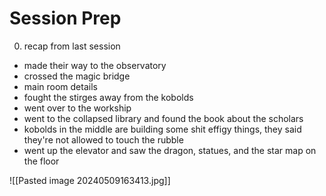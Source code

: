 # Session Prep

0. recap from last session
- made their way to the observatory
- crossed the magic bridge
- main room details
- fought the stirges away from the kobolds
- went over to the workship
- went to the collapsed library and found the book about the scholars
- kobolds in the middle are building some shit effigy things, they said they're not allowed to touch the rubble
- went up the elevator and saw the dragon, statues, and the star map on the floor




![[Pasted image 20240509163413.jpg]]